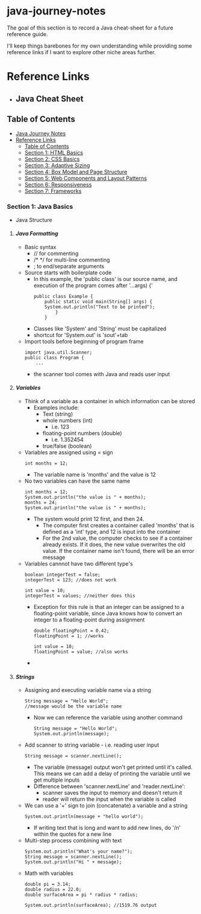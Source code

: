 # java-journey-notes
The goal of this section is to record a Java cheat-sheet for a future reference guide.

I'll keep things barebones for my own understanding while providing some reference links if I want to explore other niche areas further. 

# Reference Links
- Java Cheat Sheet
    - 

## Table of Contents
- [Java Journey Notes](#java-journey-notes)
- [Reference Links](#reference-links)
    - [Table of Contents](#table-of-contents)
    - [Section 1: HTML Basics](#section-1-java-basics)
    - [Section 2: CSS Basics](#section-2-css-basics)
    - [Section 3: Adaptive Sizing](#section-3-adaptive-sizing)
    - [Section 4: Box Model and Page Structure](#section-4-box-model-and-page-structure)
    - [Section 5: Web Components and Layout Patterns](#section-5-web-components-and-layout-patterns)
    - [Section 6: Responsiveness](#section-6-responsiveness)
    - [Section 7: Frameworks](#section-7-frameworks)

### Section 1: Java Basics
- Java Structure

1. #### ***Java Formatting***
    - Basic syntax
        - // for commenting
        - /* */ for multi-line commenting
        - ; to end/separate arguments
    - Source starts with boilerplate code
        - In this example, the 'public class' is our source name, and execution of the program comes after '...args) {'
            ```
            public class Example {
                public static void main(String[] args) {
                System.out.println("Text to be printed");
                    }
                }
            ```
        - Classes like 'System' and 'String' must be capitalized
        - shortcut for 'System.out' is 'sout'+tab
    - Import tools before beginning of program frame
        ```
        import java.util.Scanner;
        public class Program {
            ...
        ```
        - the scanner tool comes with Java and reads user input

2. #### ***Variables***
    - Think of a variable as a container in which information can be stored
        - Examples include:
            - Text (string)
            - whole numbers (int)
                - i.e. 123
            - floating-point numbers (double)
                - i.e. 1.352454
            - true/false (boolean)
    - Variables are assigned using = sign
        ```
        int months = 12;
        ```
        - The variable name is 'months' and the value is 12
    - No two variables can have the same name
        ```
        int months = 12;
        System.out.println("the value is " + months);
        months = 24;
        System.out.println("the value is " + months);
        ```
        - The system would print 12 first, and then 24.
            - The computer first creates a container called 'months' that is defined as a 'int' type, and 12 is input into the container
            - For the 2nd value, the computer checks to see if a container already exists. If it does, the new value overwrites the old value. If the container name isn't found, there will be an error message
    - Variables cannnot have two different type's
        ```
        boolean integerTest = false;
        integerTest = 123; //does not work

        int value = 10;
        integerTest = values; //neither does this
        ```
        - Exception for this rule is that an integer can be assigned to a floating-point variable, since Java knows how to convert an integer to a floating-point during assignment
            ```
            double floatingPoint = 0.42;
            floatingPoint = 1; //works

            int value = 10;
            floatingPoint = value; //also works
            ``` 
        - 









3. #### ***Strings***
    - Assigning and executing variable name via a string
        ```
        String message = "Hello World";
        //message would be the variable name
        ```
        - Now we can reference the variable using another command
            ```
            String message = "Hello World";
            System.out.println(message);
            ```
    - Add scanner to string variable - i.e. reading user input
        ```
        String message = scanner.nextLine();
        ```
        - The variable (message) output won't get printed until it's called. This means we
        can add a delay of printing the variable until we get multiple inputs
        - Difference between 'scanner.nextLine' and 'reader.nextLine':
            - scanner saves the input to memory and doesn't return it
            - reader will return the input when the variable is called
    - We can use a '+' sign to join (concatenate) a variable and a string
        ```
        System.out.println(message + "hello world");
        ```
        - If writing text that is long and want to add new lines, do '/n' within the quotes for a new line
    - Multi-step process combining with text
        ```
        System.out.println("What's your name?");
        String message = scanner.nextLine();
        System.out.println("Hi " + message);
        ```
    - Math with variables
        ```
        double pi = 3.14;
        double radius = 22.0;
        double surfaceArea = pi * radius * radius;

        System.out.println(surfaceArea); //1519.76 output
        ```
   